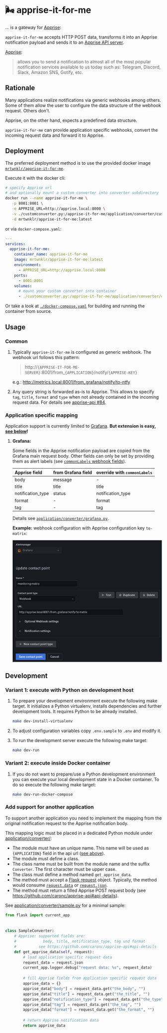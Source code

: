 # 🌬 apprise-it-for-me

... is a gateway for [Apprise](https://github.com/caronc/apprise):

`apprise-it-for-me` accepts HTTP POST data, transforms it into an Apprise notification payload and sends it to an [Apprise API server](https://github.com/caronc/apprise-api/).

[Apprise](https://github.com/caronc/apprise):
> allows you to send a notification to almost all of the most popular notification services available to us today such as: Telegram, Discord, Slack, Amazon SNS, Gotify, etc.

## Rationale

Many applications realize notifications via generic webhooks among others.
Some of them allow the user to configure the data structure of the webhook request.
Others don't.

Apprise, on the other hand, expects a predefined data structure.

`apprise-it-for-me` can provide application specific webhooks, convert the incoming request data and forward it to Apprise.

## Deployment

The preferred deployment method is to use the provided docker image [`mrtwnklr/apprise-it-for-me`](https://hub.docker.com/r/mrtwnklr/apprise-it-for-me/).

Execute it with the docker cli:

```bash
# specify Apprise url
# and optionally mount a custom converter into converter subdirectory
docker run --name apprise-it-for-me \
   -p 8001:8001 \
   -e APPRISE_URL=http://apprise.local:8000 \
   -v ./customconverter.py:/apprise-it-for-me/application/converter/customconverter.py:ro \
   -d mrtwnklr/apprise-it-for-me:latest
```

or via `docker-compose.yaml`:

```yaml
---
services:
  apprise-it-for-me:
    container_name: apprise-it-for-me
    image: mrtwnklr/apprise-it-for-me:latest
    environment:
      - APPRISE_URL=http://apprise.local:8000
    ports:
      - 8001:8001
    volumes:
      # mount your custom converter into container
      - ./customconverter.py:/apprise-it-for-me/application/converter/customconverter.py:ro
```

Or take a look at [`./docker-compose.yaml`](docker-compose.yaml) for building and running the container from source.

## Usage

### Common

1. Typically `apprise-it-for-me` is configured as generic webhook.
   The webhook url follows this pattern:

   > http://`{APPRISE-IT-FOR-ME-SERVER}`:8001/from_`{APPLICATION}`/notify/`{APPRISE-KEY}`

   e.g.: http://metrics.local:8001/from_grafana/notify/to-ntfy

2. Any query string is forwarded as-is to Apprise.
   This allows to specify `tag`, `title`, `format` and `type` when not already contained in the incoming request data.
   For details see [apprise-api #84](https://github.com/caronc/apprise-api/pull/84).

### Application specific mapping

Application support is currently limited to [Grafana](https://github.com/grafana/grafana).
**But extension is easy, [see below](#add-support-for-another-application)!**

1. **Grafana:**

   Some fields in the Apprise notification payload are copied from the Grafana main request body.
   Other fields can only be set by providing them as alert labels (see [`commonLabels` webhook fields](https://grafana.com/docs/grafana/latest/alerting/manage-notifications/webhook-notifier/)).

   |Apprise field     |from Grafana field |override with `commonLabels`
   |-                 |-                  |-
   |body              |message            |-
   |title             |title              |title
   |notification_type |status             |notification_type
   |format            |-                  |format
   |tag               |-                  |tag

   Details see [`application/converter/grafana.py`](application/converter/grafana.py).

   **Example:** webhook configuration with Apprise configuration key `to-matrix`:

   ![Grafana webhook configuration](media/grafana.png)

## Development

### Variant 1: execute with Python on development host

1. To prepare your development environment execute the following make target.
   It initializes a Python virtualenv, installs dependencies and further development tools.
   It requires Python to be already installed.

   ```bash
   make dev-install-virtualenv
   ```

2. To adjust configuration variables copy `.env.sample` to `.env` and modify it.

3. To run the development server execute the following make target:

   ```bash
   make dev-run
   ```

### Variant 2: execute inside Docker container

1. If you do not want to prepare/use a Python development environment
   you can execute your local development state in a Docker container.
   To do so execute the following make target:

   ```bash
   make dev-run-docker-compose
   ```

### Add support for another application

To support another application you need to implement the mapping from the original notification request to the Apprise notification body.

This mapping logic must be placed in a dedicated Python module under [application/converter/](application/converter/):

* The module must have an unique name.
  This name will be used as `{APPLICATION}` field in the api url ([see above](#common)).
* The module must define a class.
* The class name must be built from the module name and the suffix `Converter`.
  The first character must be upper case.
* The class must define a method named `get_apprise_data`.
* The method must accept a [Flask request](https://flask.palletsprojects.com/en/2.2.x/api/#incoming-request-data) object.
  Typically, the method would consume [`request.data`](https://flask.palletsprojects.com/en/2.2.x/api/#flask.Request.get_data) or [`request.json`](https://flask.palletsprojects.com/en/2.2.x/api/#flask.Request.get_json).
* The method must return a filled Apprise POST request body (see <https://github.com/caronc/apprise-api#api-details>).

See [application/converter/sample.py](application/converter/sample.py) for a minimal sample:

```python
from flask import current_app


class SampleConverter:
    # Apprise: supported fields are:
    #            body, title, notification_type, tag und format
    #          see https://github.com/caronc/apprise-api#api-details
    def get_apprise_data(self, request):
        # load application specific request data
        request_data = request.json
        current_app.logger.debug("request data: %s", request_data)

        # fill Apprise fields from application specific request data
        apprise_data = {}
        apprise_data["body"] = request_data.get("the_body", "")
        apprise_data["title"] = request_data.get("the_title", "")
        apprise_data["notification_type"] = request_data.get("the_type", "")
        apprise_data["tag"] = request_data.get("the_tag", "")
        apprise_data["format"] = request_data.get("the_format", "")

        # return Apprise notification data
        return apprise_data
```
